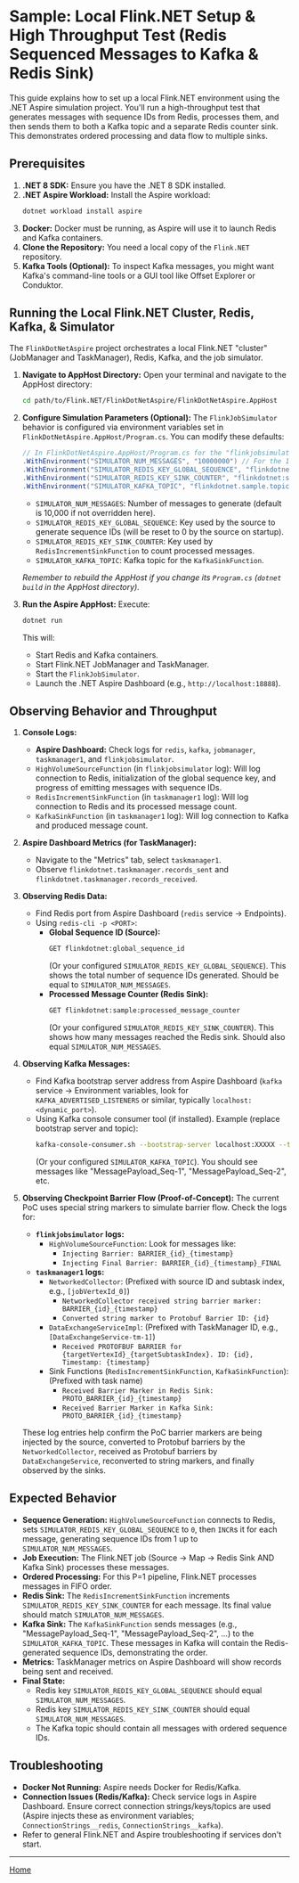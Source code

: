 # Sample: Local Flink.NET Setup & High Throughput Test (Redis Sequenced Messages to Kafka & Redis Sink)

This guide explains how to set up a local Flink.NET environment using the .NET Aspire simulation project. You'll run a high-throughput test that generates messages with sequence IDs from Redis, processes them, and then sends them to both a Kafka topic and a separate Redis counter sink. This demonstrates ordered processing and data flow to multiple sinks.

## Prerequisites

1.  **.NET 8 SDK:** Ensure you have the .NET 8 SDK installed.
2.  **.NET Aspire Workload:** Install the Aspire workload:
    ```bash
    dotnet workload install aspire
    ```
3.  **Docker:** Docker must be running, as Aspire will use it to launch Redis and Kafka containers.
4.  **Clone the Repository:** You need a local copy of the `Flink.NET` repository.
5.  **Kafka Tools (Optional):** To inspect Kafka messages, you might want Kafka's command-line tools or a GUI tool like Offset Explorer or Conduktor.

## Running the Local Flink.NET Cluster, Redis, Kafka, & Simulator

The `FlinkDotNetAspire` project orchestrates a local Flink.NET "cluster" (JobManager and TaskManager), Redis, Kafka, and the job simulator.

1.  **Navigate to AppHost Directory:**
    Open your terminal and navigate to the AppHost directory:
    ```bash
    cd path/to/Flink.NET/FlinkDotNetAspire/FlinkDotNetAspire.AppHost
    ```

2.  **Configure Simulation Parameters (Optional):**
    The `FlinkJobSimulator` behavior is configured via environment variables set in `FlinkDotNetAspire.AppHost/Program.cs`. You can modify these defaults:
    ```csharp
    // In FlinkDotNetAspire.AppHost/Program.cs for the "flinkjobsimulator" resource:
    .WithEnvironment("SIMULATOR_NUM_MESSAGES", "10000000") // For the 10 million message test
    .WithEnvironment("SIMULATOR_REDIS_KEY_GLOBAL_SEQUENCE", "flinkdotnet:global_sequence_id")
    .WithEnvironment("SIMULATOR_REDIS_KEY_SINK_COUNTER", "flinkdotnet:sample:processed_message_counter")
    .WithEnvironment("SIMULATOR_KAFKA_TOPIC", "flinkdotnet.sample.topic")
    ```
    *   `SIMULATOR_NUM_MESSAGES`: Number of messages to generate (default is 10,000 if not overridden here).
    *   `SIMULATOR_REDIS_KEY_GLOBAL_SEQUENCE`: Key used by the source to generate sequence IDs (will be reset to 0 by the source on startup).
    *   `SIMULATOR_REDIS_KEY_SINK_COUNTER`: Key used by `RedisIncrementSinkFunction` to count processed messages.
    *   `SIMULATOR_KAFKA_TOPIC`: Kafka topic for the `KafkaSinkFunction`.

    *Remember to rebuild the AppHost if you change its `Program.cs` (`dotnet build` in the AppHost directory).*

3.  **Run the Aspire AppHost:**
    Execute:
    ```bash
    dotnet run
    ```
    This will:
    *   Start Redis and Kafka containers.
    *   Start Flink.NET JobManager and TaskManager.
    *   Start the `FlinkJobSimulator`.
    *   Launch the .NET Aspire Dashboard (e.g., `http://localhost:18888`).

## Observing Behavior and Throughput

1.  **Console Logs:**
    *   **Aspire Dashboard:** Check logs for `redis`, `kafka`, `jobmanager`, `taskmanager1`, and `flinkjobsimulator`.
    *   `HighVolumeSourceFunction` (in `flinkjobsimulator` log): Will log connection to Redis, initialization of the global sequence key, and progress of emitting messages with sequence IDs.
    *   `RedisIncrementSinkFunction` (in `taskmanager1` log): Will log connection to Redis and its processed message count.
    *   `KafkaSinkFunction` (in `taskmanager1` log): Will log connection to Kafka and produced message count.

2.  **Aspire Dashboard Metrics (for TaskManager):**
    *   Navigate to the "Metrics" tab, select `taskmanager1`.
    *   Observe `flinkdotnet.taskmanager.records_sent` and `flinkdotnet.taskmanager.records_received`.

3.  **Observing Redis Data:**
    *   Find Redis port from Aspire Dashboard (`redis` service -> Endpoints).
    *   Using `redis-cli -p <PORT>`:
        *   **Global Sequence ID (Source):**
            ```bash
            GET flinkdotnet:global_sequence_id
            ```
            (Or your configured `SIMULATOR_REDIS_KEY_GLOBAL_SEQUENCE`). This shows the total number of sequence IDs generated. Should be equal to `SIMULATOR_NUM_MESSAGES`.
        *   **Processed Message Counter (Redis Sink):**
            ```bash
            GET flinkdotnet:sample:processed_message_counter
            ```
            (Or your configured `SIMULATOR_REDIS_KEY_SINK_COUNTER`). This shows how many messages reached the Redis sink. Should also equal `SIMULATOR_NUM_MESSAGES`.

4.  **Observing Kafka Messages:**
    *   Find Kafka bootstrap server address from Aspire Dashboard (`kafka` service -> Environment variables, look for `KAFKA_ADVERTISED_LISTENERS` or similar, typically `localhost:<dynamic_port>`).
    *   Using Kafka console consumer tool (if installed). Example (replace bootstrap server and topic):
        ```bash
        kafka-console-consumer.sh --bootstrap-server localhost:XXXXX --topic flinkdotnet.sample.topic --from-beginning
        ```
        (Or your configured `SIMULATOR_KAFKA_TOPIC`). You should see messages like "MessagePayload_Seq-1", "MessagePayload_Seq-2", etc.

5.  **Observing Checkpoint Barrier Flow (Proof-of-Concept):**
    The current PoC uses special string markers to simulate barrier flow. Check the logs for:
    *   **`flinkjobsimulator` logs:**
        *   `HighVolumeSourceFunction`: Look for messages like:
            *   `Injecting Barrier: BARRIER_{id}_{timestamp}`
            *   `Injecting Final Barrier: BARRIER_{id}_{timestamp}_FINAL`
    *   **`taskmanager1` logs:**
        *   `NetworkedCollector`: (Prefixed with source ID and subtask index, e.g., `[jobVertexId_0]`)
            *   `NetworkedCollector received string barrier marker: BARRIER_{id}_{timestamp}`
            *   `Converted string marker to Protobuf Barrier ID: {id}`
        *   `DataExchangeServiceImpl`: (Prefixed with TaskManager ID, e.g., `[DataExchangeService-tm-1]`)
            *   `Received PROTOFBUF BARRIER for {targetVertexId}_{targetSubtaskIndex}. ID: {id}, Timestamp: {timestamp}`
        *   Sink Functions (`RedisIncrementSinkFunction`, `KafkaSinkFunction`): (Prefixed with task name)
            *   `Received Barrier Marker in Redis Sink: PROTO_BARRIER_{id}_{timestamp}`
            *   `Received Barrier Marker in Kafka Sink: PROTO_BARRIER_{id}_{timestamp}`

    These log entries help confirm the PoC barrier markers are being injected by the source, converted to Protobuf barriers by the `NetworkedCollector`, received as Protobuf barriers by `DataExchangeService`, reconverted to string markers, and finally observed by the sinks.

## Expected Behavior

*   **Sequence Generation:** `HighVolumeSourceFunction` connects to Redis, sets `SIMULATOR_REDIS_KEY_GLOBAL_SEQUENCE` to `0`, then `INCR`s it for each message, generating sequence IDs from 1 up to `SIMULATOR_NUM_MESSAGES`.
*   **Job Execution:** The Flink.NET job (Source -> Map -> Redis Sink AND Kafka Sink) processes these messages.
*   **Ordered Processing:** For this P=1 pipeline, Flink.NET processes messages in FIFO order.
*   **Redis Sink:** The `RedisIncrementSinkFunction` increments `SIMULATOR_REDIS_KEY_SINK_COUNTER` for each message. Its final value should match `SIMULATOR_NUM_MESSAGES`.
*   **Kafka Sink:** The `KafkaSinkFunction` sends messages (e.g., "MessagePayload_Seq-1", "MessagePayload_Seq-2", ...) to the `SIMULATOR_KAFKA_TOPIC`. These messages in Kafka will contain the Redis-generated sequence IDs, demonstrating the order.
*   **Metrics:** TaskManager metrics on Aspire Dashboard will show records being sent and received.
*   **Final State:**
    *   Redis key `SIMULATOR_REDIS_KEY_GLOBAL_SEQUENCE` should equal `SIMULATOR_NUM_MESSAGES`.
    *   Redis key `SIMULATOR_REDIS_KEY_SINK_COUNTER` should equal `SIMULATOR_NUM_MESSAGES`.
    *   The Kafka topic should contain all messages with ordered sequence IDs.

## Troubleshooting

*   **Docker Not Running:** Aspire needs Docker for Redis/Kafka.
*   **Connection Issues (Redis/Kafka):** Check service logs in Aspire Dashboard. Ensure correct connection strings/keys/topics are used (Aspire injects these as environment variables; `ConnectionStrings__redis`, `ConnectionStrings__kafka`).
*   Refer to general Flink.NET and Aspire troubleshooting if services don't start.

---
[Home](https://github.com/devstress/FLINK.NET/blob/main/docs/wiki/Wiki-Structure-Outline.md)
